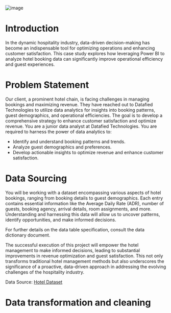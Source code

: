 ![image](https://github.com/user-attachments/assets/5eb2a1e5-de4f-422b-b63e-0c88fd673763)

# Introduction
In the dynamic hospitality industry, data-driven decision-making has become an indispensable tool for optimizing operations and enhancing customer satisfaction. This case study explores how leveraging Power BI to analyze hotel booking data can significantly improve operational efficiency and guest experiences.

# Problem Statement
Our client, a prominent hotel chain, is facing challenges in managing bookings and maximizing revenue. They have reached out to Datafied Technologies to utilize data analytics for insights into booking patterns, guest demographics, and operational efficiencies. The goal is to develop a comprehensive strategy to enhance customer satisfaction and optimize revenue.
You are a junior data analyst at Datafied Technologies. You are required to harness the power of data analytics to:
- Identify and understand booking patterns and trends.
- Analyze guest demographics and preferences.
- Develop actionable insights to optimize revenue and enhance customer satisfaction.

# Data Sourcing
You will be working with a dataset encompassing various aspects of hotel bookings, ranging from booking details to guest demographics. Each entry contains essential information like the Average Daily Rate (ADR), number of guests, booking agency, arrival details, room assignments, and more. Understanding and harnessing this data will allow us to uncover patterns, identify opportunities, and make informed decisions.

For further details on the data table specification, consult the data dictionary document.

The successful execution of this project will empower the hotel management to make informed decisions, leading to substantial improvements in revenue optimization and guest satisfaction. This not only transforms traditional hotel management methods but also underscores the significance of a proactive, data-driven approach in addressing the evolving challenges of the hospitality industry.

Data Source: [Hotel Dataset](https://docs.google.com/spreadsheets/d/e/2PACX-1vQJgQDtdAm0IHL4VoVJoZZap2aHZU5oXABM9ox5R_AWOCIy_TLqUzk8MePGZK2p7QIPPTQhTs6KC5YA/pub?output=xlsx)

# Data transformation and cleaning
